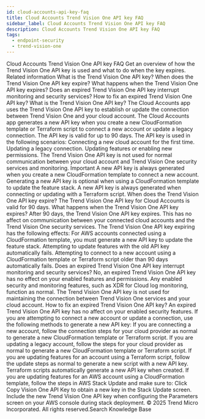 ```yaml
---
id: cloud-accounts-api-key-faq
title: Cloud Accounts Trend Vision One API key FAQ
sidebar_label: Cloud Accounts Trend Vision One API key FAQ
description: Cloud Accounts Trend Vision One API key FAQ
tags:
  - endpoint-security
  - trend-vision-one
---
```


 Cloud Accounts Trend Vision One API key FAQ Get an overview of how the Trend Vision One API key is used and what to do when the key expires. Related information What is the Trend Vision One API key? When does the Trend Vision One API key expire? What happens when the Trend Vision One API key expires? Does an expired Trend Vision One API key interrupt monitoring and security services? How to fix an expired Trend Vision One API key? What is the Trend Vision One API key? The Cloud Accounts app uses the Trend Vision One API key to establish or update the connection between Trend Vision One and your cloud account. The Cloud Accounts app generates a new API key when you create a new CloudFormation template or Terraform script to connect a new account or update a legacy connection. The API key is valid for up to 90 days. The API key is used in the following scenarios: Connecting a new cloud account for the first time. Updating a legacy connection. Updating features or enabling new permissions. The Trend Vision One API key is not used for normal communication between your cloud account and Trend Vision One security services and monitoring. Important A new API key is always generated when you create a new CloudFormation template to connect a new account. Generating a new API key is optional when using a CloudFormation template to update the feature stack. A new API key is always generated when connecting or updating with a Terraform script. When does the Trend Vision One API key expire? The Trend Vision One API key for Cloud Accounts is valid for 90 days. What happens when the Trend Vision One API key expires? After 90 days, the Trend Vision One API key expires. This has no affect on communication between your connected cloud accounts and the Trend Vision One security services. The Trend Vision One API key expiring has the following effects: For AWS accounts connected using a CloudFormation template, you must generate a new API key to update the feature stack. Attempting to update features with the old API key automatically fails. Attempting to connect to a new account using a CloudFormation template or Terraform script older than 90 days automatically fails. Does an expired Trend Vision One API key interrupt monitoring and security services? No, an expired Trend Vision One API key has no effect on your enabled features and permissions. Any enabled security and monitoring features, such as XDR for Cloud log monitoring, function as normal. The Trend Vision One API key is not used for maintaining the connection between Trend Vision One services and your cloud account. How to fix an expired Trend Vision One API key? An expired Trend Vision One API key has no affect on your enabled security features. If you are attempting to connect a new account or update a connection, use the following methods to generate a new API key: If you are connecting a new account, follow the connection steps for your cloud provider as normal to generate a new CloudFormation template or Terraform script. If you are updating a legacy account, follow the steps for your cloud provider as normal to generate a new CloudFormation template or Terraform script. If you are updating features for an account using a Terraform script, follow the update steps as normal to generate a new script with a new API key. Terraform scripts automatically generate a new API key when created. If you are updating features for an AWS account using a CloudFormation template, follow the steps in AWS Stack Update and make sure to: Click Copy Vision One API Key to obtain a new key in the Stack Update screen. Include the new Trend Vision One API key when configuring the Parameters screen on your AWS console during stack deployment. © 2025 Trend Micro Incorporated. All rights reserved.Search Knowledge Base